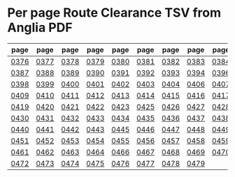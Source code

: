 # Per page Route Clearance TSV from Anglia PDF

|page|page|page|page|page|page|page|page|page|page|
|----|----|----|----|----|----|----|----|----|----|
|[0376](tsv/pg_0376.tsv)|[0377](tsv/pg_0377.tsv)|[0378](tsv/pg_0378.tsv)|[0379](tsv/pg_0379.tsv)|[0380](tsv/pg_0380.tsv)|[0381](tsv/pg_0381.tsv)|[0382](tsv/pg_0382.tsv)|[0383](tsv/pg_0383.tsv)|[0384](tsv/pg_0384.tsv)|[0386](tsv/pg_0386.tsv)|
|[0387](tsv/pg_0387.tsv)|[0388](tsv/pg_0388.tsv)|[0389](tsv/pg_0389.tsv)|[0390](tsv/pg_0390.tsv)|[0391](tsv/pg_0391.tsv)|[0392](tsv/pg_0392.tsv)|[0393](tsv/pg_0393.tsv)|[0394](tsv/pg_0394.tsv)|[0396](tsv/pg_0396.tsv)|[0397](tsv/pg_0397.tsv)|
|[0398](tsv/pg_0398.tsv)|[0399](tsv/pg_0399.tsv)|[0400](tsv/pg_0400.tsv)|[0401](tsv/pg_0401.tsv)|[0402](tsv/pg_0402.tsv)|[0403](tsv/pg_0403.tsv)|[0404](tsv/pg_0404.tsv)|[0406](tsv/pg_0406.tsv)|[0407](tsv/pg_0407.tsv)|[0408](tsv/pg_0408.tsv)|
|[0409](tsv/pg_0409.tsv)|[0410](tsv/pg_0410.tsv)|[0411](tsv/pg_0411.tsv)|[0412](tsv/pg_0412.tsv)|[0413](tsv/pg_0413.tsv)|[0414](tsv/pg_0414.tsv)|[0415](tsv/pg_0415.tsv)|[0416](tsv/pg_0416.tsv)|[0417](tsv/pg_0417.tsv)|[0418](tsv/pg_0418.tsv)|
|[0419](tsv/pg_0419.tsv)|[0420](tsv/pg_0420.tsv)|[0421](tsv/pg_0421.tsv)|[0422](tsv/pg_0422.tsv)|[0423](tsv/pg_0423.tsv)|[0425](tsv/pg_0425.tsv)|[0426](tsv/pg_0426.tsv)|[0427](tsv/pg_0427.tsv)|[0428](tsv/pg_0428.tsv)|[0429](tsv/pg_0429.tsv)|
|[0430](tsv/pg_0430.tsv)|[0431](tsv/pg_0431.tsv)|[0432](tsv/pg_0432.tsv)|[0433](tsv/pg_0433.tsv)|[0434](tsv/pg_0434.tsv)|[0435](tsv/pg_0435.tsv)|[0436](tsv/pg_0436.tsv)|[0437](tsv/pg_0437.tsv)|[0438](tsv/pg_0438.tsv)|[0439](tsv/pg_0439.tsv)|
|[0440](tsv/pg_0440.tsv)|[0441](tsv/pg_0441.tsv)|[0442](tsv/pg_0442.tsv)|[0443](tsv/pg_0443.tsv)|[0445](tsv/pg_0445.tsv)|[0446](tsv/pg_0446.tsv)|[0447](tsv/pg_0447.tsv)|[0448](tsv/pg_0448.tsv)|[0449](tsv/pg_0449.tsv)|[0450](tsv/pg_0450.tsv)|
|[0451](tsv/pg_0451.tsv)|[0452](tsv/pg_0452.tsv)|[0453](tsv/pg_0453.tsv)|[0454](tsv/pg_0454.tsv)|[0455](tsv/pg_0455.tsv)|[0456](tsv/pg_0456.tsv)|[0457](tsv/pg_0457.tsv)|[0458](tsv/pg_0458.tsv)|[0459](tsv/pg_0459.tsv)|[0460](tsv/pg_0460.tsv)|
|[0461](tsv/pg_0461.tsv)|[0462](tsv/pg_0462.tsv)|[0463](tsv/pg_0463.tsv)|[0464](tsv/pg_0464.tsv)|[0466](tsv/pg_0466.tsv)|[0467](tsv/pg_0467.tsv)|[0468](tsv/pg_0468.tsv)|[0469](tsv/pg_0469.tsv)|[0470](tsv/pg_0470.tsv)|[0471](tsv/pg_0471.tsv)|
|[0472](tsv/pg_0472.tsv)|[0473](tsv/pg_0473.tsv)|[0474](tsv/pg_0474.tsv)|[0475](tsv/pg_0475.tsv)|[0476](tsv/pg_0476.tsv)|[0477](tsv/pg_0477.tsv)|[0478](tsv/pg_0478.tsv)|[0479](tsv/pg_0479.tsv)|||
